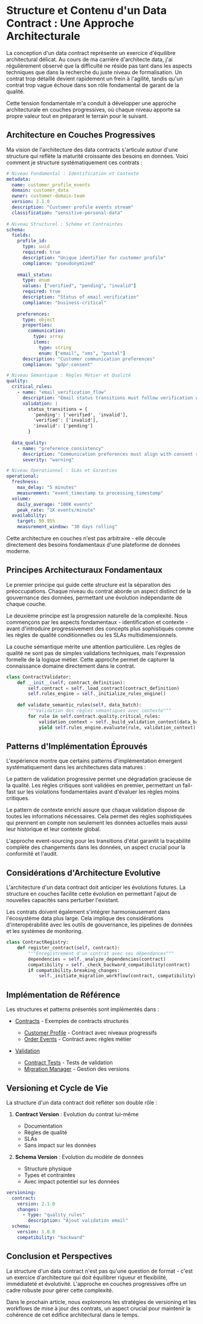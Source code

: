 # Structure et Contenu d'un Data Contract : Une Approche Architecturale

La conception d'un data contract représente un exercice d'équilibre architectural délicat. Au cours de ma carrière d'architecte data, j'ai régulièrement observé que la difficulté ne réside pas tant dans les aspects techniques que dans la recherche du juste niveau de formalisation. Un contrat trop détaillé devient rapidement un frein à l'agilité, tandis qu'un contrat trop vague échoue dans son rôle fondamental de garant de la qualité.

Cette tension fondamentale m'a conduit à développer une approche architecturale en couches progressives, où chaque niveau apporte sa propre valeur tout en préparant le terrain pour le suivant.

## Architecture en Couches Progressives

Ma vision de l'architecture des data contracts s'articule autour d'une structure qui reflète la maturité croissante des besoins en données. Voici comment je structure systématiquement ces contrats :

```yaml
# Niveau Fondamental : Identification et Contexte
metadata:
  name: customer_profile_events
  domain: customer_data
  owner: customer-domain-team
  version: 2.1.0
  description: "Customer profile events stream"
  classification: "sensitive-personal-data"
   
# Niveau Structurel : Schéma et Contraintes
schema:
  fields:
    profile_id:
      type: uuid
      required: true
      description: "Unique identifier for customer profile"
      compliance: "pseudonymized"
       
    email_status:
      type: enum
      values: ["verified", "pending", "invalid"]
      required: true
      description: "Status of email verification"
      compliance: "business-critical"
       
    preferences:
      type: object
      properties:
        communication:
          type: array
          items:
            type: string
            enum: ["email", "sms", "postal"]
      description: "Customer communication preferences"
      compliance: "gdpr-consent"

# Niveau Sémantique : Règles Métier et Qualité
quality:
  critical_rules:
    - name: "email_verification_flow"
      description: "Email status transitions must follow verification workflow"
      validation: | 
        status_transitions = {
          'pending': ['verified', 'invalid'],
          'verified': ['invalid'],
          'invalid': ['pending']
        }
     
  data_quality:
    - name: "preference_consistency"
      description: "Communication preferences must align with consent records"
      severity: "warning"

# Niveau Opérationnel : SLAs et Garanties
operational:
  freshness:
    max_delay: "5 minutes"
    measurement: "event_timestamp to processing_timestamp"
  volume:
    daily_average: "100K events"
    peak_rate: "1K events/minute"
  availability:  
    target: 99.95%
    measurement_window: "30 days rolling"
```

Cette architecture en couches n'est pas arbitraire - elle découle directement des besoins fondamentaux d'une plateforme de données moderne.

## Principes Architecturaux Fondamentaux

Le premier principe qui guide cette structure est la séparation des préoccupations. Chaque niveau du contrat aborde un aspect distinct de la gouvernance des données, permettant une évolution indépendante de chaque couche.

Le deuxième principe est la progression naturelle de la complexité. Nous commençons par les aspects fondamentaux - identification et contexte - avant d'introduire progressivement des concepts plus sophistiqués comme les règles de qualité conditionnelles ou les SLAs multidimensionnels.

La couche sémantique mérite une attention particulière. Les règles de qualité ne sont pas de simples validations techniques, mais l'expression formelle de la logique métier. Cette approche permet de capturer la connaissance domaine directement dans le contrat.

```python
class ContractValidator:
    def __init__(self, contract_definition):
        self.contract = self._load_contract(contract_definition)
        self.rules_engine = self._initialize_rules_engine()
     
    def validate_semantic_rules(self, data_batch):
        """Validation des règles sémantiques avec contexte"""
        for rule in self.contract.quality.critical_rules:
            validation_context = self._build_validation_context(data_batch)
            yield self.rules_engine.evaluate(rule, validation_context)
```

## Patterns d'Implémentation Éprouvés

L'expérience montre que certains patterns d'implémentation émergent systématiquement dans les architectures data matures :

Le pattern de validation progressive permet une dégradation gracieuse de la qualité. Les règles critiques sont validées en premier, permettant un fail-fast sur les violations fondamentales avant d'évaluer les règles moins critiques.

Le pattern de contexte enrichi assure que chaque validation dispose de toutes les informations nécessaires. Cela permet des règles sophistiquées qui prennent en compte non seulement les données actuelles mais aussi leur historique et leur contexte global.

L'approche event-sourcing pour les transitions d'état garantit la traçabilité complète des changements dans les données, un aspect crucial pour la conformité et l'audit.

## Considérations d'Architecture Evolutive

L'architecture d'un data contract doit anticiper les évolutions futures. La structure en couches facilite cette évolution en permettant l'ajout de nouvelles capacités sans perturber l'existant.

Les contrats doivent également s'intégrer harmonieusement dans l'écosystème data plus large. Cela implique des considérations d'interopérabilité avec les outils de gouvernance, les pipelines de données et les systèmes de monitoring.

```python
class ContractRegistry:
    def register_contract(self, contract):
        """Enregistrement d'un contrat avec ses dépendances"""
        dependencies = self._analyze_dependencies(contract)
        compatibility = self._check_backward_compatibility(contract)
        if compatibility.breaking_changes:
            self._initiate_migration_workflow(contract, compatibility)
```

## Implémentation de Référence

Les structures et patterns présentés sont implémentés dans :

- [Contracts](../../../contracts/) - Exemples de contracts structurés
  - [Customer Profile](../../../contracts/customer-domain/customer_profile_events.yaml) - Contract avec niveaux progressifs
  - [Order Events](../../../contracts/customer-domain/order_events.yaml) - Contract avec règles métier

- [Validation](../../../validation/)
  - [Contract Tests](../../../validation/contract_tests.py) - Tests de validation
  - [Migration Manager](../../../validation/version_migration.py) - Gestion des versions

## Versioning et Cycle de Vie

La structure d'un data contract doit refléter son double rôle :

1. **Contract Version** : Evolution du contrat lui-même
   - Documentation
   - Règles de qualité
   - SLAs
   - Sans impact sur les données

2. **Schema Version** : Evolution du modèle de données
   - Structure physique
   - Types et contraintes
   - Avec impact potentiel sur les données

```yaml
versioning:
  contract:
    version: 2.1.0
    changes:
      - type: "quality_rules"
        description: "Ajout validation email"
  schema:
    version: 1.0.0
    compatibility: "backward"
```

## Conclusion et Perspectives

La structure d'un data contract n'est pas qu'une question de format - c'est un exercice d'architecture qui doit équilibrer rigueur et flexibilité, immédiateté et évolutivité. L'approche en couches progressives offre un cadre robuste pour gérer cette complexité.

Dans le prochain article, nous explorerons les stratégies de versioning et les workflows de mise à jour des contrats, un aspect crucial pour maintenir la cohérence de cet édifice architectural dans le temps. 